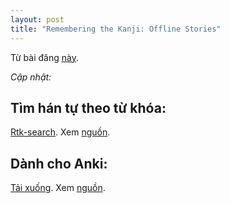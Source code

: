 ```yaml
---
layout: post
title: "Remembering the Kanji: Offline Stories"
---
```


Từ bài đăng [này](../hoc-kanji-theo-heisig).

*Cập nhật:*

## Tìm hán tự theo từ khóa:

[Rtk-search](http://manhtai.github.io/rtk). Xem [nguồn](http://github.com/manhtai/rtk).

## Dành cho Anki: 

[Tải xuống](https://github.com/hochanh/rtk1v6-anki/blob/master/rtk1-v6.apkg?raw=true). Xem [nguồn](http://github.com/hochanh/rtk1v6-anki).
